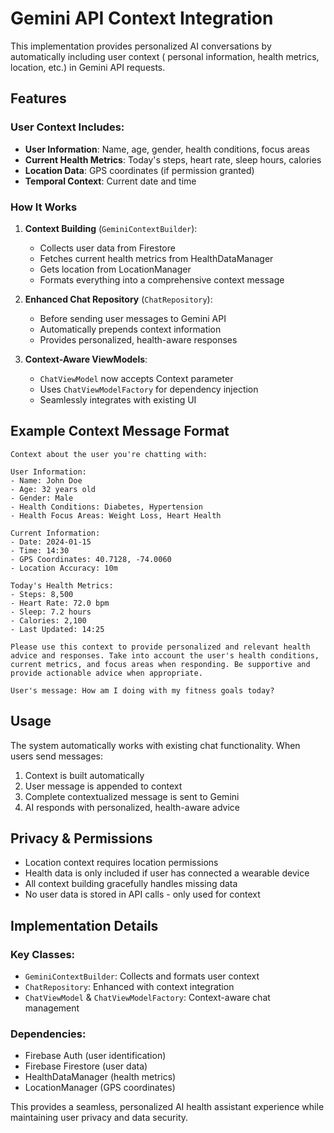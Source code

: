 # Gemini API Context Integration

This implementation provides personalized AI conversations by automatically including user context (
personal information, health metrics, location, etc.) in Gemini API requests.

## Features

### User Context Includes:

- **User Information**: Name, age, gender, health conditions, focus areas
- **Current Health Metrics**: Today's steps, heart rate, sleep hours, calories
- **Location Data**: GPS coordinates (if permission granted)
- **Temporal Context**: Current date and time

### How It Works

1. **Context Building** (`GeminiContextBuilder`):
    - Collects user data from Firestore
    - Fetches current health metrics from HealthDataManager
    - Gets location from LocationManager
    - Formats everything into a comprehensive context message

2. **Enhanced Chat Repository** (`ChatRepository`):
    - Before sending user messages to Gemini API
    - Automatically prepends context information
    - Provides personalized, health-aware responses

3. **Context-Aware ViewModels**:
    - `ChatViewModel` now accepts Context parameter
    - Uses `ChatViewModelFactory` for dependency injection
    - Seamlessly integrates with existing UI

## Example Context Message Format

```
Context about the user you're chatting with:

User Information:
- Name: John Doe
- Age: 32 years old
- Gender: Male
- Health Conditions: Diabetes, Hypertension
- Health Focus Areas: Weight Loss, Heart Health

Current Information:
- Date: 2024-01-15
- Time: 14:30
- GPS Coordinates: 40.7128, -74.0060
- Location Accuracy: 10m

Today's Health Metrics:
- Steps: 8,500
- Heart Rate: 72.0 bpm
- Sleep: 7.2 hours
- Calories: 2,100
- Last Updated: 14:25

Please use this context to provide personalized and relevant health advice and responses. Take into account the user's health conditions, current metrics, and focus areas when responding. Be supportive and provide actionable advice when appropriate.

User's message: How am I doing with my fitness goals today?
```

## Usage

The system automatically works with existing chat functionality. When users send messages:

1. Context is built automatically
2. User message is appended to context
3. Complete contextualized message is sent to Gemini
4. AI responds with personalized, health-aware advice

## Privacy & Permissions

- Location context requires location permissions
- Health data is only included if user has connected a wearable device
- All context building gracefully handles missing data
- No user data is stored in API calls - only used for context

## Implementation Details

### Key Classes:

- `GeminiContextBuilder`: Collects and formats user context
- `ChatRepository`: Enhanced with context integration
- `ChatViewModel` & `ChatViewModelFactory`: Context-aware chat management

### Dependencies:

- Firebase Auth (user identification)
- Firebase Firestore (user data)
- HealthDataManager (health metrics)
- LocationManager (GPS coordinates)

This provides a seamless, personalized AI health assistant experience while maintaining user privacy
and data security.